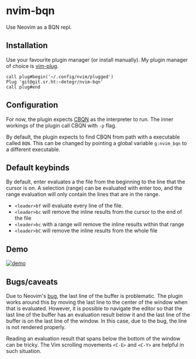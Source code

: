 # nvim-bqn

Use Neovim as a BQN repl.

## Installation

Use your favourite plugin manager (or install manually). My plugin manager of choice is [vim-plug](https://github.com/junegunn/vim-plug).
```
call plug#begin('~/.config/nvim/plugged')
Plug 'git@git.sr.ht:~detegr/nvim-bqn'
call plug#end
```

## Configuration

For now, the plugin expects [CBQN](https://github.com/Dzaima/CBQN) as the interpreter to run. The inner workings of the plugin
call CBQN with `-p` flag.

By default, the plugin expects to find CBQN from path with a executable called `BQN`. This can be changed by
pointing a global variable `g:nvim_bqn` to a different executable.

## Default keybinds

By default, enter evaluates a the file from the beginning to the line that the cursor is on. A selection (range) can be evaluated with enter too, and the range evaluation will only contain the lines that are in the range.

- `<leader>bf` will evaluate every line of the file.
- `<leader>bc` will remove the inline results from the cursor to the end of the file
- `<leader>bc` with a range will remove the inline results within that range
- `<leader>bC` will remove the inline results from the whole file

## Demo

[![demo](https://asciinema.org/a/5Mj03OEez31CtY2817tDfHMm3.svg)](https://asciinema.org/a/5Mj03OEez31CtY2817tDfHMm3)

## Bugs/caveats

Due to Neovim's [bug](https://github.com/neovim/neovim/issues/16500), the last line of the buffer is problematic. The plugin works around this by moving the last line to the center of the window when that is evaluated. However, it is possible to navigate the editor so that the last line of the buffer has an evaluation result below it and the last line of the buffer is on the last line of the window. In this case, due to the bug, the line is not rendered properly.

Reading an evaluation result that spans below the bottom of the window can be tricky. The Vim scrolling movements `<C-E>` and `<C-Y>` are helpful in such situation.
